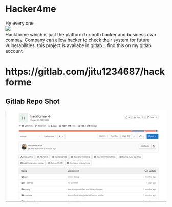 # Hacker4me
 Hy every one  <br>
 <img src="https://img.shields.io/badge/Laravel-FF2D20?style=for-the-badge&logo=laravel&logoColor=white">  
 Hackforme which is just the platform for both hacker and business own compay. Company can allow hacker to check their system for future vulnerabilities.
 this project is availabe in gitlab...
 find this on my gitlab account <br>
 <h1>https://gitlab.com/jitu1234687/hackforme</h1>
 
 ## Gitlab Repo Shot
![](Capture.PNG)
